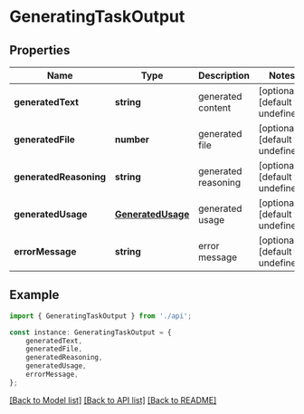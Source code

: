 # GeneratingTaskOutput


## Properties

Name | Type | Description | Notes
------------ | ------------- | ------------- | -------------
**generatedText** | **string** | generated content | [optional] [default to undefined]
**generatedFile** | **number** | generated file | [optional] [default to undefined]
**generatedReasoning** | **string** | generated reasoning | [optional] [default to undefined]
**generatedUsage** | [**GeneratedUsage**](GeneratedUsage.md) | generated usage | [optional] [default to undefined]
**errorMessage** | **string** | error message | [optional] [default to undefined]

## Example

```typescript
import { GeneratingTaskOutput } from './api';

const instance: GeneratingTaskOutput = {
    generatedText,
    generatedFile,
    generatedReasoning,
    generatedUsage,
    errorMessage,
};
```

[[Back to Model list]](../README.md#documentation-for-models) [[Back to API list]](../README.md#documentation-for-api-endpoints) [[Back to README]](../README.md)

